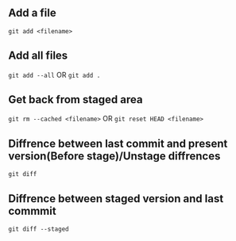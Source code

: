 ## Add a file 
`git add <filename>`

## Add all files 
`git add --all`
OR
`git add .`

## Get back from staged area
`git rm --cached <filename>`
OR
`git reset HEAD <filename>`

## Diffrence between last commit and present version(Before stage)/Unstage diffrences
`git diff`

## Diffrence between staged version and last commmit
`git diff --staged`